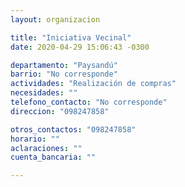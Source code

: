 ```yaml
---
layout: organizacion

title: "Iniciativa Vecinal"
date: 2020-04-29 15:06:43 -0300

departamento: "Paysandú"
barrio: "No corresponde"
actividades: "Realización de compras"
necesidades: ""
telefono_contacto: "No corresponde"
direccion: "098247858"

otros_contactos: "098247858"
horario: ""
aclaraciones: ""
cuenta_bancaria: ""

---
```

